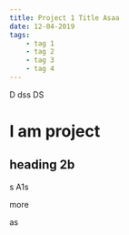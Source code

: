 ```yaml
---
title: Project 1 Title Asaa
date: 12-04-2019
tags:
    - tag 1
    - tag 2
    - tag 3
    - tag 4
---
```


D
dss
DS

# I am project

## heading 2b

s
A1s

more

as